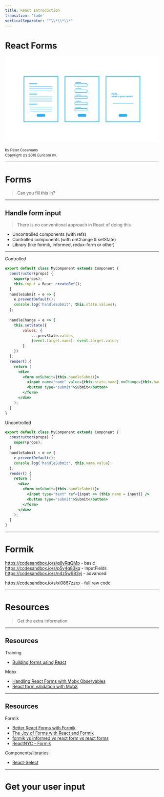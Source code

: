 ```yaml
---
title: React Introduction
transition: 'fade'
verticalSeparator: "^\\*\\*\\*"
---
```


# React Forms

<img src="./images/forms.png" width="600px" /><br>

<small>
by Peter Cosemans<br>
Copyright (c) 2018 Euricom nv.
</small>


<!-- markdownlint-disable -->
<style type="text/css">
.reveal section img {
    background:none;
    border:none;
    box-shadow:none;
}
.reveal h1 {
    font-size: 3.0em;
}
.reveal h2 {
    font-size: 2.00em;
}
.reveal h3 {
    font-size: 1.00em;
}
.reveal p {
    font-size: 70%;
}
.reveal blockquote {
    font-size: 100%;
}
.reveal pre code {
    display: block;
    padding: 5px;
    overflow: auto;
    max-height: 800px;
    word-wrap: normal;
    font-size: 100%;
}
</style>

---

# Forms

> Can you fill this in?

<!-- prettier-ignore -->
***

## Handle form input

> There is no conventional approach in React of doing this

- Uncontrolled components (with refs)
- Controlled components (with onChange & setState)
- Library (like formik, informed, redux-form or other)

<!-- prettier-ignore -->
***

Controlled

```jsx
export default class MyComponent extends Component {
  constructor(props) {
    super(props);
    this.input = React.createRef();
  }
  handleSubmit = e => {
    e.preventDefault();
    console.log('handleSubmit', this.state.values);
  };

  handleChange = e => {
    this.setState({
        values: {
            ...prevState.values,
            [event.target.name]: event.target.value;
        }
    })
  };
  render() {
    return (
      <div>
        <form onSubmit={this.handleSubmit}>
          <input name="name" value={this.state.name} onChange={this.handleChange} />
          <button type="submit">Submit</button>
        </form>
      </div>
    );
  }
}
```

Uncontrolled

```jsx
export default class MyComponent extends Component {
  constructor(props) {
    super(props);
  }
  handleSubmit = e => {
    e.preventDefault();
    console.log('handleSubmit', this.name.value);
  };
  render() {
    return (
      <div>
        <form onSubmit={this.handleSubmit}>
          <input type="text" ref={input => (this.name = input)} />
          <button type="submit">Submit</button>
        </form>
      </div>
    );
  }
}
```

---

# Formik

https://codesandbox.io/s/q8yRqQMp - basic
https://codesandbox.io/s/p5v4q83kq - InputFields
https://codesandbox.io/s/n4z5w983yj - advanced

https://codesandbox.io/s/xl0867zzrp - full raw code

---

# Resources

> Get the extra information

<!-- prettier-ignore -->
***

## Resources

Training

- [Building forms using React](https://www.codementor.io/blizzerand/building-forms-using-react-everything-you-need-to-know-iz3eyoq4y)

Mobx

- [Handling React Forms with Mobx Observables](https://blog.risingstack.com/handling-react-forms-with-mobx-observables/)
- [React form validation with MobX](https://medium.com/@KozhukharenkoN/react-form-validation-with-mobx-8ce00233ae27)


<!-- prettier-ignore -->
***

## Resources

Formik

- [Better React Forms with Formik](https://mead.io/formik/)
- [The Joy of Forms with React and Formik](https://keyholesoftware.com/2017/10/23/the-joy-of-forms-with-react-and-formik/)
- [formik vs informed vs react form vs react forms](http://www.npmtrends.com/formik-vs-informed-vs-react-form-vs-react-forms)
- [ReactNYC - Formik](https://www.youtube.com/watch?v=-tDy7ds0dag)

Components/libraries

- [React-Select](https://github.com/JedWatson/react-select)

---

# Get your user input
